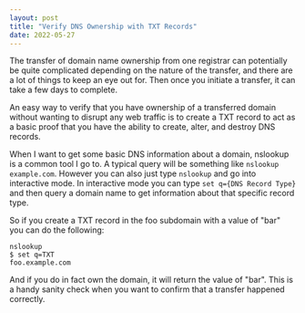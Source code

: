 ```yaml
---
layout: post
title: "Verify DNS Ownership with TXT Records"
date: 2022-05-27
---
```


The transfer of domain name ownership from one registrar can potentially be quite complicated depending on the nature of the transfer, and there are a lot of things to keep an eye out for. Then once you initiate a transfer, it can take a few days to complete.

An easy way to verify that you have ownership of a transferred domain without wanting to disrupt any web traffic is to create a TXT record to act as a basic proof that you have the ability to create, alter, and destroy DNS records.

When I want to get some basic DNS information about a domain, nslookup is a common tool I go to. A typical query will be something like `nslookup example.com`. However you can also just type `nslookup` and go into interactive mode. In interactive mode you can type `set q={DNS Record Type}` and then query a domain name to get information about that specific record type. 

So if you create a TXT record in the foo subdomain with a value of "bar" you can do the following:

```
nslookup
$ set q=TXT
foo.example.com
```

And if you do in fact own the domain, it will return the value of "bar". This is a handy sanity check when you want to confirm that a transfer happened correctly.
